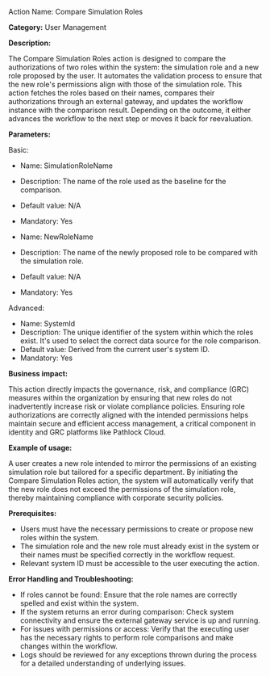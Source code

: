 Action Name: Compare Simulation Roles

**Category:** User Management

**Description:** 

The Compare Simulation Roles action is designed to compare the authorizations of two roles within the system: the simulation role and a new role proposed by the user. It automates the validation process to ensure that the new role's permissions align with those of the simulation role. This action fetches the roles based on their names, compares their authorizations through an external gateway, and updates the workflow instance with the comparison result. Depending on the outcome, it either advances the workflow to the next step or moves it back for reevaluation.

**Parameters:** 

Basic: 
- Name: SimulationRoleName
- Description: The name of the role used as the baseline for the comparison.
- Default value: N/A
- Mandatory: Yes

- Name: NewRoleName
- Description: The name of the newly proposed role to be compared with the simulation role.
- Default value: N/A
- Mandatory: Yes

Advanced:
- Name: SystemId
- Description: The unique identifier of the system within which the roles exist. It's used to select the correct data source for the role comparison.
- Default value: Derived from the current user's system ID.
- Mandatory: Yes

**Business impact:** 

This action directly impacts the governance, risk, and compliance (GRC) measures within the organization by ensuring that new roles do not inadvertently increase risk or violate compliance policies. Ensuring role authorizations are correctly aligned with the intended permissions helps maintain secure and efficient access management, a critical component in identity and GRC platforms like Pathlock Cloud.

**Example of usage:** 

A user creates a new role intended to mirror the permissions of an existing simulation role but tailored for a specific department. By initiating the Compare Simulation Roles action, the system will automatically verify that the new role does not exceed the permissions of the simulation role, thereby maintaining compliance with corporate security policies.

**Prerequisites:** 

- Users must have the necessary permissions to create or propose new roles within the system.
- The simulation role and the new role must already exist in the system or their names must be specified correctly in the workflow request.
- Relevant system ID must be accessible to the user executing the action.

**Error Handling and Troubleshooting:** 

- If roles cannot be found: Ensure that the role names are correctly spelled and exist within the system.
- If the system returns an error during comparison: Check system connectivity and ensure the external gateway service is up and running.
- For issues with permissions or access: Verify that the executing user has the necessary rights to perform role comparisons and make changes within the workflow.
- Logs should be reviewed for any exceptions thrown during the process for a detailed understanding of underlying issues.